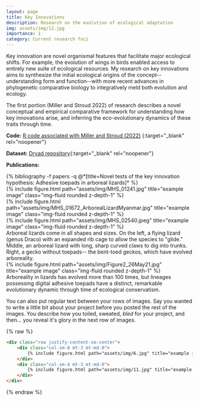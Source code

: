 ```yaml
---
layout: page
title: Key Innovations
description: Research on the evolution of ecological adaptation
img: assets/img/12.jpg
importance: 1
category: Current research foci
---
```


Key innovation are novel organismal features that facilitate major ecological shifts. For example, the evolution of wings in birds enabled access to entirely new suite of ecological resources. My research on key innovations aims to synthesize the initial ecological origins of the concept--understanding form and function--with more recent advances in phylogenetic comparative biology to integratively meld both evolution and ecology. 

The first portion (Miller and Stroud 2022) of research describes a novel conceptual and empirical comparative framework for understanding how key innovations arise, and inferring the eco-evolutionary dynamics of these traits through time. 

**Code:** [R code associated with Miller and Stroud (2022)](https://github.com/AryehMiller/Lizard-Key-Innovations)
{:target="_blank" rel="noopener"}

**Dataset:** [Dryad repository](https://datadryad.org/stash/dataset/doi:10.5061/dryad.4xgxd258r){:target="_blank" rel="noopener"}<br>

**Publications:** 
<div class="publications">
  {% bibliography -f papers -q @*[title=Novel tests of the key innovation hypothesis: Adhesive toepads in arboreal lizards]* %}
</div>

<div class="row">
    <div class="col-sm mt-3 mt-md-0">
        {% include figure.html path="assets/img/MHS_01241.jpg" title="example image" class="img-fluid rounded z-depth-1" %}
    </div>
    <div class="col-sm mt-3 mt-md-0">
        {% include figure.html path="assets/img/MHS_01672_ArborealLizardMyanmar.jpg" title="example image" class="img-fluid rounded z-depth-1" %}
    </div>
    <div class="col-sm mt-3 mt-md-0">
        {% include figure.html path="assets/img/MHS_02540.jpeg" title="example image" class="img-fluid rounded z-depth-1" %}
    </div>
</div>
<div class="caption">
    Arboreal lizards come in all shapes and sizes. On the left, a flying lizard (genus Draco) with an expanded rib cage to allow the species to "glide." Middle, an arboreal lizard with long, sharp curved claws to dig into trunks. Right, a gecko without toepads-- the bent-toed geckos, which have evolved arboreality.
</div>
<div class="row">
    <div class="col-sm mt-3 mt-md-0">
        {% include figure.html path="assets/img/Figure2_26May21.jpg" title="example image" class="img-fluid rounded z-depth-1" %}
    </div>
</div>
<div class="caption">
    Arboreality in lizards has evolved more than 100 times, but lineages possessing digital adhesive toepads have a distinct, remarkable evolutionary dynamic through time of ecological conservatism.
</div>

You can also put regular text between your rows of images.
Say you wanted to write a little bit about your project before you posted the rest of the images.
You describe how you toiled, sweated, *bled* for your project, and then... you reveal it's glory in the next row of images.

{% raw %}
```html
<div class="row justify-content-sm-center">
    <div class="col-sm-8 mt-3 mt-md-0">
        {% include figure.html path="assets/img/6.jpg" title="example image" class="img-fluid rounded z-depth-1" %}
    </div>
    <div class="col-sm-4 mt-3 mt-md-0">
        {% include figure.html path="assets/img/11.jpg" title="example image" class="img-fluid rounded z-depth-1" %}
    </div>
</div>
```
{% endraw %}
